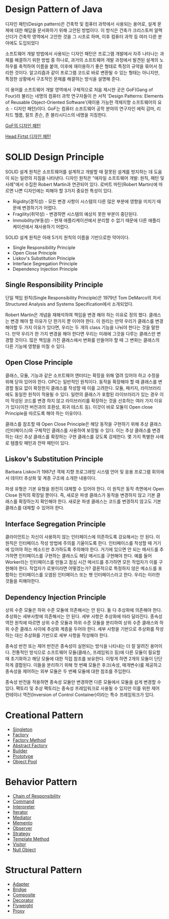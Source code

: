 # Design Pattern of Java

디자인 패턴(Design pattern)은 건축학 및 컴퓨터 과학에서 사용되는 용어로, 설계 문제에 대한 해답을 문서화하기 위해 고안된 방법이다.
이 방식은 건축가 크리스토퍼 알렉산더가 건축학 영역에서 고안한 것을 그 시초로 하며, 이후 컴퓨터 과학 등 여러 다른 분야에도 도입되었다

소프트웨어 개발 방법에서 사용되는 디자인 패턴은 프로그램 개발에서 자주 나타나는 과제를 해결하기 위한 방법 중 하나로, 과거의 소프트웨어 개발 과정에서 발견된 설계의 노하우를 축적하여 이름을 붙여, 이후에 재이용하기
좋은 형태로 특정의 규약을 묶어서 정리한 것이다.
알고리즘과 같이 프로그램 코드로 바로 변환될 수 있는 형태는 아니지만, 특정한 상황에서 구조적인 문제를 해결하는 방식을 설명해 준다.

이 용어를 소프트웨어 개발 영역에서 구체적으로 처음 제시한 곳은 GoF(Gang of Four)라 불리는 네명의 컴퓨터 과학 연구자들이 쓴 서적 'Design Patterns: Elements of Reusable
Object-Oriented Software'(재이용 가능한 객체지향 소프트웨어의 요소 - 디자인 패턴)이다.
GoF는 컴퓨터 소프트웨어 공학 분야의 연구자인 에릭 감마, 리차드 헬름, 랄프 존슨, 존 블리시디스의 네명을 지칭한다.

[GoF의 디자인 패턴](https://www.yes24.com/Product/Goods/17525598)

[Head Firtst 디자인 패턴](https://www.yes24.com/Product/Goods/108791895)

# SOLID Design Principle

SOLID 설계 원칙은 소프트웨어를 설계하고 개발할 때 잘못된 설계를 방지하는 데 도움이 되는 일련의 지침을 나타낸다.
디자인 원칙은 "애자일 소프트웨어 개발: 원칙, 패턴 및 사례"에서 수집한 Robert Martin과 연관되어 있다.
로버트 마틴(Robert Martin)에 따르면 나쁜 디자인에는 피해야 할 3가지 중요한 특성이 있다.

- Rigidity(경직성) - 모든 변경 사항이 시스템의 다른 많은 부분에 영향을 미치기 때문에 변경하기가 어렵다.
- Fragility(취약성) - 변경하면 시스템의 예상치 못한 부분이 중단된다.
- Immobility(부동성) - 현재 애플리케이션에서 분리할 수 없기 때문에 다른 애플리케이션에서 재사용하기 어렵다.

SOLID 설계 원칙은 아래 5가지 원칙의 이름을 기반으로한 약어이다.

- Single Responsibility Principle
- Open Close Principle
- Liskov's Substitution Principle
- Interface Segregation Principle
- Dependency Injection Principle

## Single Responsibility Principle

단일 책임 원칙(Single Responsibility Principle)은 1979년 Tom DeMarco의 저서 Structured Analysis and Systems Specification에서 소개되었다.

Robert Martin은 개념을 재해석하여 책임을 변경 해야 하는 이유로 정의 했다.
클래스는 변경 해야 할 이유가 단 한가지 뿐 이어야 한다.
이 원리는 만약 우리가 클래스를 변경 해야할 두 가지 이유가 있다면, 우리는 두 개의 class 기능을 나눠야 한다는 것을 말한다.
만약 우리가 한 가지 변경을 해야 한다면 우리는 미래에 그것을 다루는 클래스만 변경할 것이다.
많은 책임을 가진 클래스에서 변화를 만들어야 할 때 그 변화는 클래스의 다른 기능에 영향을 미칠 수 있다.

## Open Close Principle

클래스, 모듈, 기능과 같은 소프트웨어 엔터티는 확장을 위해 열려 있어야 하고 수정을 위해 닫혀 있어야 한다.
OPC는 일반적인 원칙이다.
동작을 확장해야 할 때 클래스를 변경할 필요 없이 확장한지 클래스를 작성할 때 이를 고려한다.
모듈, 패키지, 라이브러리에도 동일한 원칙이 적용될 수 있다.
일련의 클래스가 포함된 라이브러리가 있는 경우 이미 작성된 코드를 변경 하지 않고 라이브러리를 확장하는 것을 선호하는 여러 가지 이유가 있다(이전 버전과의 호환성, 회귀 테스트 등).
이것이 바로 모듈이 Open close Principle을 따르도록 해야 하는 이유이다.

클래스를 참조할 때 Open Close Principle은 해당 동작을 구현하기 위해 추상 클래스(인터페이스)와 구체적인 클래스를 사용하여 보장될 수 있다.
이는 추상 클래스를 변경하는 대신 추상 클래스를 확장하는 구현 클래스를 갖도록 강제한다.
몇 가지 특별한 사례로 템플릿 패턴과 전략 패턴이 있다.

## Liskov's Substitution Principle

Barbara Liskov가 1987년 객체 지향 프로그래밍 시스템 언어 및 응용 프로그램 회의에서 데이터 추상화 및 계층 구조에 소개한 내용이다.

파생 유형은 기본 유형을 완전히 대체할 수 있어야 한다.
이 원칙은 동작 측면에서 Open Close 원칙의 확장일 뿐이다.
즉, 새로운 파생 클래스가 동작을 변경하지 않고 기본 클래스를 확장하는지 확인해야 한다.
새로운 파생 클래스는 코드를 변경하지 않고도 기본 클래스를 대체할 수 있어야 한다.

## Interface Segregation Principle

클라이언트는 자신이 사용하지 않는 인터페이스에 의존하도록 강요해서는 안 된다.
이 원칙은 인터페이스 작성 방법에 주의를 기울이도록 한다.
인터페이스를 작성할 때 거기에 있어야 하는 메소드만 추가하도록 주의해야 한다.
거기에 있으면 안 되는 메서드를 추가하면 인터페이스를 구현하는 클래스도 해당 메서드를 구현해야 한다.
예를 들어 Worker라는 인터페이스를 만들고 점심 시간 메서드를 추가하면 모든 작업자가 이를 구현해야 한다.
작업자가 로봇이라면 어떻겠는가?
결론적으로 특정하지 않은 메소드를 포함하는 인터페이스를 오염된 인터페이스 또는 팻 인터페이스라고 한다.
우리는 이러한 것들을 피해야한다.

## Dependency Injection Principle

상위 수준 모듈은 하위 수준 모듈에 의존해서는 안 된다.
둘 다 추상화에 의존해야 한다.
추상화는 세부사항에 의존해서는 안 된다.
세부 사항은 추상화에 따라 달라진다.
종속성 역전 원칙에 따르면 상위 수준 모듈과 하위 수준 모듈을 분리하여 상위 수준 클래스와 하위 수준 클래스 사이에 추상화 계층을 두어야 한다.
세부 사항을 기반으로 추상화를 작성하는 대신 추상화를 기반으로 세부 사항을 작성해야 한다.

종속성 반전 또는 제어 반전은 종속성이 실현되는 방식을 나타내는 더 잘 알려진 용어이다.
전통적인 방식으로 소프트웨어 모듈(클래스, 프레임워크 등)에 다른 모듈이 필요할 때 초기화하고 해당 모듈에 대한 직접 참조를 보유한다.
이렇게 하면 2개의 모듈이 단단하게 결합된다.
이들을 분리하기 위해 첫 번째 모듈은 후크(속성, 매개변수)를 제공하고 종속성을 제어하는 외부 모듈은 두 번째 모듈에 대한 참조를 주입한다.

종속성 반전을 적용하면 종속성 모듈만 변경하면 다른 모듈에서 모듈을 쉽게 변경할 수 있다.
팩토리 및 추상 팩토리는 종속성 프레임워크로 사용될 수 있지만 이를 위한 제어 컨테이너 역전(Inversion of Control Container)이라는 특수 프레임워크가 있다.

# Creational Pattern

- [Singleton]()
- [Factory]()
- [Factory Method]()
- [Abstract Factory]()
- [Builder]()
- [Prototype]()
- [Object Pool]()

# Behavior Pattern

- [Chain of Responsibility]()
- [Command]()
- [Interpreter]()
- [Iterator]()
- [Mediator]()
- [Memento]()
- [Observer]()
- [Strategy]()
- [Template Method]()
- [Visitor]()
- [Null Object]()

# Structural Pattern

- [Adapter]()
- [Bridge]()
- [Composite]()
- [Decorator]()
- [Flyweight]()
- [Proxy]()
